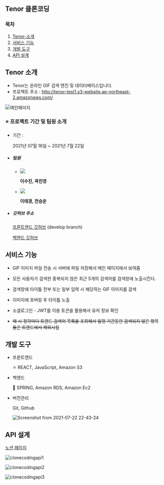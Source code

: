 ## Tenor 클론코딩

### 목차
1.  [Tenor-소개 ](#tenor-소개)
2.  [서비스 기능](#서비스-기능)
3.  [개발 도구](#개발-도구)
4.  [API 설계](#api-설계)

## Tenor 소개

- Tenor는 온라인 GIF 검색 엔진 및 데이터베이스입니다.
- 프로젝트 주소 : http://tenor-test1.s3-website.ap-northeast-2.amazonaws.com/

![메인페이지](http://drive.google.com/uc?export=view&id=1tVLOR02iKlzo7JVV89zdG_AHdZG6d1AA)



### ⭐️ 프로젝트 기간 및 팀원 소개

- 기간 : 

    2021년 07월 16일 ~ 2021년 7월 22일

- ##### 팀원

    - <img src="https://img.shields.io/badge/Front--end-react-9cf"> 

        **이수진, 곽진영**

    - <img src="https://img.shields.io/badge/Back--end-spring-brightgreen"> 

        **이태경, 전승운**

*   ##### **깃허브 주소**

    [프론트엔드 깃허브](https://github.com/Tenor-clone-coding/tenor-front-service) (develop branch)

    [백엔드 깃허브](https://github.com/Tenor-clone-coding/tenor-backend-service-)


##  서비스 기능

- GIF 이미지 파일 전송 시 서버에 파일 저장해서 메인 페이지에서 보여줌

- 모든 사용자가 검색한 중복되지 않은 최근 5개의 검색어를 검색창에 노출시킨다.

- 검색창에 타이틀 전부 또는 일부 입력 시 해당하는 GIF 이미지를 검색

- 이미지에 호버링 후 타이틀 노출

- 소셜로그인 - JWT를 이용 토큰을 활용해서 유저 정보 확인

- ~~매 시 정각마다 트렌드 검색어 목록을 조회해서 일정 기간동안 검색되지 않은 항목들은 트렌드에서 제외시킴~~

      

## 개발 도구

*   프론트엔드 

    ⚛️ REACT️, JavaScript, Amazon S3

*   백엔드 

    🌱 SPRING, Amazon RDS, Amazon Ec2

*   버전관리

    Git, Github

    ![Screenshot from 2021-07-22 22-43-24](http://drive.google.com/uc?export=view&id=1B5xcusOkUuzUIf6A9bFKRd_7TaRT7gce) 

## API 설계

[노션 페이지](https://www.notion.so/d64b923c601941f98ab2b096c3e5c873?v=86252fdc6ce94931814bd93d70cf1b42)

![clonecodingapi1](http://drive.google.com/uc?export=view&id=1k3PwOMUp_AjZPDxX9okDzNPDB_sCKk2O)

![clonecodingapi2](http://drive.google.com/uc?export=view&id=1D_eqzjUSIY2fgqOYkclgrjFKN5bQDS7A)

![clonecodingapi3](http://drive.google.com/uc?export=view&id=1yzmAoQWdZymU1dzAUBtLsVVkOb3Bsib6)

